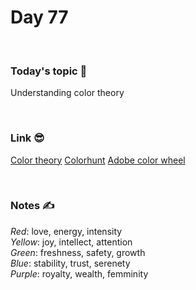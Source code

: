 # Day 77

&nbsp;

### Today's topic 🎯
Understanding color theory


&nbsp;

### Link 😎
[Color theory](https://en.wikipedia.org/wiki/Color_theory)
[Colorhunt](https://colorhunt.co/)
[Adobe color wheel](https://color.adobe.com/it/create/color-wheel)

&nbsp;

### Notes ✍️
*Red*: love, energy, intensity  
*Yellow*: joy, intellect, attention  
*Green*: freshness, safety, growth  
*Blue*: stability, trust, serenety  
*Purple*: royalty, wealth, femminity